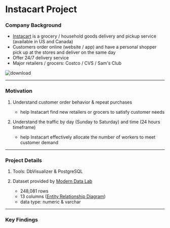 # Instacart Project 

### Company Background
- [Instacart](https://www.instacart.com/store) is a grocery / household goods delivery and pickup service (available in US and Canada)
- Customers order online (website / app) and have a personal shopper pick up at the stores and deliver on the same day
- Offer 24/7 delivery service 
- Major retailers / grocers: Costco / CVS / Sam's Club

![download](https://user-images.githubusercontent.com/117702329/209454081-c5bfebdd-83b1-4808-8783-b41e7455bc28.png)

------
### Motivation
1. Understand customer order behavior & repeat purchases
 
   - help Instacart find new retailers or grocers to satisfy customer needs

2. Understand the traffic by day (Sunday to Saturday) and time (24 hours timeframe) 
 
   - help Instacart effectively allocate the number of workers to meet customer demand

------
### Project Details
1. Tools: DbVisualizer & PostgreSQL 

2. Dataset provided by [Modern Data Lab](https://www.linkedin.com/company/moderndatalab/mycompany/)

   - 248,081 rows
   - 13 columns ([Entity Relationship Diagram](https://github.com/harris-wan-analyst/instacart_proj/blob/main/Entity%20Relationship%20Diagram.png))
   - data type: numeric & varchar

------
### Key Findings

